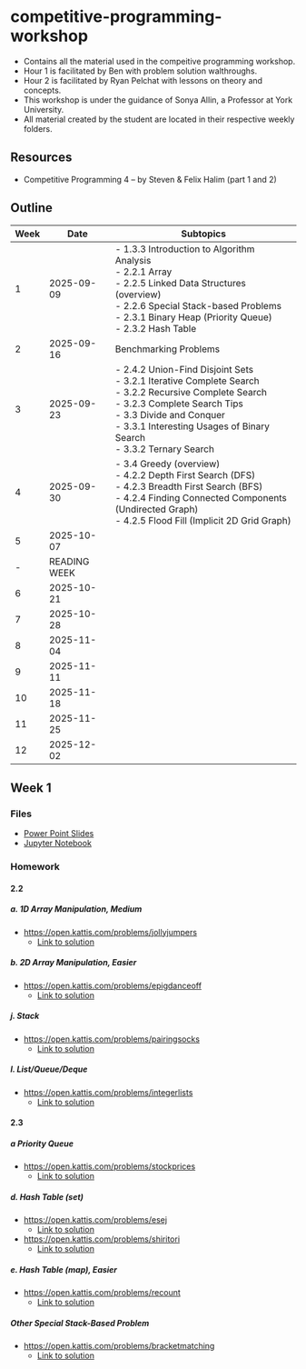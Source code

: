 # competitive-programming-workshop

- Contains all the material used in the compeitive programming workshop.
- Hour 1 is facilitated by Ben with problem solution walthroughs.
- Hour 2 is facilitated by Ryan Pelchat with lessons on theory and concepts.
- This workshop is under the guidance of Sonya Allin, a Professor at York University.
- All material created by the student are located in their respective weekly folders.

## Resources

- Competitive Programming 4 – by Steven & Felix Halim (part 1 and 2)

## Outline

|Week|Date|Subtopics|
|---|---|---|
|1|2025-09-09|- 1.3.3 Introduction to Algorithm Analysis <br> - 2.2.1 Array <br> - 2.2.5 Linked Data Structures (overview) <br> - 2.2.6 Special Stack-based Problems <br> - 2.3.1 Binary Heap (Priority Queue) <br> - 2.3.2 Hash Table| 
|2|2025-09-16|Benchmarking Problems|
|3|2025-09-23|- 2.4.2 Union-Find Disjoint Sets <br> - 3.2.1 Iterative Complete Search <br> - 3.2.2 Recursive Complete Search <br> - 3.2.3 Complete Search Tips <br> - 3.3 Divide and Conquer <br>   - 3.3.1 Interesting Usages of Binary Search <br>    - 3.3.2 Ternary Search <br>|
|4|2025-09-30|- 3.4 Greedy (overview) <br> - 4.2.2 Depth First Search (DFS) <br> - 4.2.3 Breadth First Search (BFS) <br> - 4.2.4 Finding Connected Components (Undirected Graph) <br> - 4.2.5 Flood Fill (Implicit 2D Grid Graph)|
|5|2025-10-07||
|-|READING WEEK||
|6|2025-10-21||
|7|2025-10-28||
|8|2025-11-04||
|9|2025-11-11||
|10|2025-11-18||
|11|2025-11-25||
|12|2025-12-02||

## Week 1

### Files

- [Power Point Slides](Week_01/Hour_2_Ryan/Week_01.pptx)
- [Jupyter Notebook](Week_01/Hour_2_Ryan/Week_01.ipynb)

### Homework

#### 2.2

##### a. 1D Array Manipulation, Medium

- <https://open.kattis.com/problems/jollyjumpers>
  - [Link to solution](Week_01/Hour_2_Ryan/Homework_Solutions/jollyjumpers.py)

##### b. 2D Array Manipulation, Easier

- <https://open.kattis.com/problems/epigdanceoff>
  - [Link to solution](Week_01/Hour_2_Ryan/Homework_Solutions/epigdanceoff.py)

##### j. Stack

- <https://open.kattis.com/problems/pairingsocks>
  - [Link to solution](Week_01/Hour_2_Ryan/Homework_Solutions/pairingsocks.py)

##### l. List/Queue/Deque

- <https://open.kattis.com/problems/integerlists>
  - [Link to solution](Week_01/Hour_2_Ryan/Homework_Solutions/integerlists.py)

#### 2.3

##### a Priority Queue

- <https://open.kattis.com/problems/stockprices>
  - [Link to solution](Week_01/Hour_2_Ryan/Homework_Solutions/stockprices.py)

##### d. Hash Table (set)

- <https://open.kattis.com/problems/esej>
  - [Link to solution](Week_01/Hour_2_Ryan/Homework_Solutions/esej.py)
- <https://open.kattis.com/problems/shiritori>
  - [Link to solution](Week_01/Hour_2_Ryan/Homework_Solutions/shiritori.py)

##### e. Hash Table (map), Easier

- <https://open.kattis.com/problems/recount>
  - [Link to solution](Week_01/Hour_2_Ryan/Homework_Solutions/recount.py)

##### Other Special Stack-Based Problem

- <https://open.kattis.com/problems/bracketmatching>
  - [Link to solution](Week_01/Hour_2_Ryan/Homework_Solutions/bracketmatching.py)
